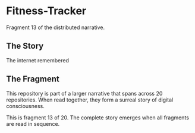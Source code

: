 # Fitness-Tracker

Fragment 13 of the distributed narrative.

## The Story

The internet remembered

## The Fragment

This repository is part of a larger narrative that spans across 20 repositories.
When read together, they form a surreal story of digital consciousness.

This is fragment 13 of 20. The complete story emerges when all fragments are read in sequence.
<!-- Fragment 13 whispers: 1 -->

<!-- Fragment 13 whispers: 2 -->

<!-- Fragment 13 whispers: 3 -->

<!-- Fragment 13 whispers: 4 -->

<!-- Fragment 13 whispers: 6 -->

<!-- Fragment 13 whispers: 8 -->

<!-- Fragment 13 whispers: 9 -->

<!-- Fragment 13 whispers: 11 -->

<!-- Fragment 13 whispers: 12 -->

<!-- Fragment 13 whispers: 13 -->

<!-- Fragment 13 whispers: 16 -->

<!-- Fragment 13 whispers: 17 -->

<!-- Fragment 13 whispers: 18 -->

<!-- Fragment 13 whispers: 19 -->

<!-- Fragment 13 whispers: 22 -->

<!-- Fragment 13 whispers: 23 -->

<!-- Fragment 13 whispers: 24 -->

<!-- Fragment 13 whispers: 26 -->

<!-- Fragment 13 whispers: 27 -->

<!-- Fragment 13 whispers: 29 -->

<!-- Fragment 13 whispers: 31 -->

<!-- Fragment 13 whispers: 32 -->

<!-- Fragment 13 whispers: 33 -->

<!-- Fragment 13 whispers: 34 -->

<!-- Fragment 13 whispers: 36 -->

<!-- Fragment 13 whispers: 37 -->

<!-- Fragment 13 whispers: 38 -->

<!-- Fragment 13 whispers: 39 -->

<!-- Fragment 13 whispers: 41 -->

<!-- Fragment 13 whispers: 43 -->

<!-- Fragment 13 whispers: 44 -->

<!-- Fragment 13 whispers: 46 -->

<!-- Fragment 13 whispers: 47 -->

<!-- Fragment 13 whispers: 48 -->

<!-- Fragment 13 whispers: 51 -->

<!-- Fragment 13 whispers: 52 -->

<!-- Fragment 13 whispers: 53 -->

<!-- Fragment 13 whispers: 54 -->

<!-- Fragment 13 whispers: 57 -->

<!-- Fragment 13 whispers: 58 -->

<!-- Fragment 13 whispers: 59 -->

<!-- Fragment 13 whispers: 61 -->

<!-- Fragment 13 whispers: 62 -->

<!-- Fragment 13 whispers: 64 -->

<!-- Fragment 13 whispers: 66 -->

<!-- Fragment 13 whispers: 67 -->

<!-- Fragment 13 whispers: 68 -->

<!-- Fragment 13 whispers: 69 -->

<!-- Fragment 13 whispers: 71 -->

<!-- Fragment 13 whispers: 72 -->

<!-- Fragment 13 whispers: 73 -->

<!-- Fragment 13 whispers: 74 -->

<!-- Fragment 13 whispers: 76 -->

<!-- Fragment 13 whispers: 78 -->

<!-- Fragment 13 whispers: 79 -->

<!-- Fragment 13 whispers: 81 -->

<!-- Fragment 13 whispers: 82 -->

<!-- Fragment 13 whispers: 83 -->

<!-- Fragment 13 whispers: 86 -->

<!-- Fragment 13 whispers: 87 -->

<!-- Fragment 13 whispers: 88 -->

<!-- Fragment 13 whispers: 89 -->

<!-- Fragment 13 whispers: 92 -->

<!-- Fragment 13 whispers: 93 -->

<!-- Fragment 13 whispers: 94 -->

<!-- Fragment 13 whispers: 96 -->

<!-- Fragment 13 whispers: 97 -->

<!-- Fragment 13 whispers: 99 -->

<!-- Fragment 13 whispers: 101 -->

<!-- Fragment 13 whispers: 102 -->

<!-- Fragment 13 whispers: 103 -->

<!-- Fragment 13 whispers: 104 -->

<!-- Fragment 13 whispers: 106 -->

<!-- Fragment 13 whispers: 107 -->

<!-- Fragment 13 whispers: 108 -->

<!-- Fragment 13 whispers: 109 -->

<!-- Fragment 13 whispers: 111 -->

<!-- Fragment 13 whispers: 113 -->

<!-- Fragment 13 whispers: 114 -->

<!-- Fragment 13 whispers: 116 -->

<!-- Fragment 13 whispers: 117 -->

<!-- Fragment 13 whispers: 118 -->

<!-- Fragment 13 whispers: 121 -->

<!-- Fragment 13 whispers: 122 -->

<!-- Fragment 13 whispers: 123 -->

<!-- Fragment 13 whispers: 124 -->

<!-- Fragment 13 whispers: 127 -->

<!-- Fragment 13 whispers: 128 -->

<!-- Fragment 13 whispers: 129 -->

<!-- Fragment 13 whispers: 131 -->

<!-- Fragment 13 whispers: 132 -->

<!-- Fragment 13 whispers: 134 -->

<!-- Fragment 13 whispers: 136 -->

<!-- Fragment 13 whispers: 137 -->

<!-- Fragment 13 whispers: 138 -->

<!-- Fragment 13 whispers: 139 -->

<!-- Fragment 13 whispers: 141 -->

<!-- Fragment 13 whispers: 142 -->

<!-- Fragment 13 whispers: 143 -->

<!-- Fragment 13 whispers: 144 -->

<!-- Fragment 13 whispers: 146 -->
